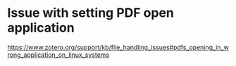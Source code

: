 # Issue with setting PDF open application
https://www.zotero.org/support/kb/file_handling_issues#pdfs_opening_in_wrong_application_on_linux_systems